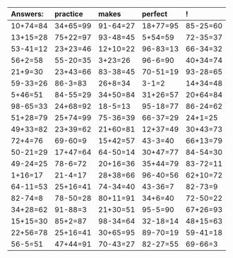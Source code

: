 | Answers: | practice | makes | perfect | ! |
| :--- | :--- | :--- | :--- | :--- |
| 10+74=84 | 34+65=99 | 91-64=27 | 18+77=95 | 85-25=60 | 
| 13+15=28 | 75+22=97 | 93-48=45 | 5+54=59 | 72-35=37 | 
| 53-41=12 | 23+23=46 | 12+10=22 | 96-83=13 | 66-34=32 | 
| 56+2=58 | 55-20=35 | 3+23=26 | 96-6=90 | 40+34=74 | 
| 21+9=30 | 23+43=66 | 83-38=45 | 70-51=19 | 93-28=65 | 
| 59-33=26 | 86-3=83 | 26+8=34 | 3-1=2 | 14+34=48 | 
| 5+46=51 | 84-55=29 | 34+50=84 | 31+26=57 | 20+64=84 | 
| 98-65=33 | 24+68=92 | 18-5=13 | 95-18=77 | 86-24=62 | 
| 51+28=79 | 25+74=99 | 75-36=39 | 66-37=29 | 24+1=25 | 
| 49+33=82 | 23+39=62 | 21+60=81 | 12+37=49 | 30+43=73 | 
| 72+4=76 | 69-60=9 | 15+42=57 | 43-3=40 | 66+13=79 | 
| 50-21=29 | 17+47=64 | 64-50=14 | 30+47=77 | 84-54=30 | 
| 49-24=25 | 78-6=72 | 20+16=36 | 35+44=79 | 83-72=11 | 
| 1+16=17 | 21-4=17 | 28+38=66 | 96-40=56 | 62+10=72 | 
| 64-11=53 | 25+16=41 | 74-34=40 | 43-36=7 | 82-73=9 | 
| 82-74=8 | 78-50=28 | 80+11=91 | 34+6=40 | 72-50=22 | 
| 34+28=62 | 91-88=3 | 21+30=51 | 95-5=90 | 67+26=93 | 
| 15+15=30 | 85+2=87 | 98-34=64 | 32-18=14 | 48+15=63 | 
| 22+56=78 | 25+16=41 | 30+65=95 | 89-70=19 | 59-41=18 | 
| 56-5=51 | 47+44=91 | 70-43=27 | 82-27=55 | 69-66=3 | 

